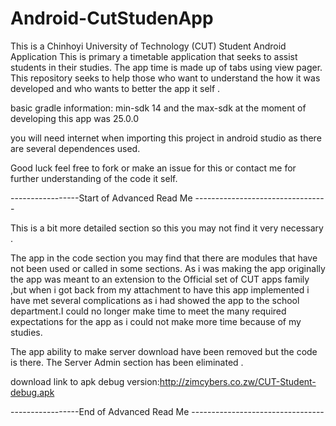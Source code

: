 # Android-CutStudenApp
This is a Chinhoyi University of Technology (CUT) Student Android Application 
This is primary a timetable application that seeks to assist students in their studies.
The app time is made up of tabs using view pager.
This repository seeks to help those who want to understand the how it was developed and who wants to better the app it self .

basic gradle information: min-sdk 14  and the max-sdk at the moment of developing this app was 25.0.0

you will need internet when importing this project in android studio as there are several dependences used.


Good luck feel free to fork or make an issue for this or contact me for further understanding of the code it self. 

-----------------Start of Advanced Read Me ---------------------------------


This is a bit more detailed section so this you may not find it very necessary .

The app in the code section you may find that there are modules that have not been used or called in some  sections.
As i was making the app originally the app was meant to an extension to the Official set of CUT apps family ,but when i got back from my attachment to have this app implemented i have met several complications as i had showed the app to the school department.I could no longer make time to meet the many required expectations  for the app as i could not make more time because of my studies.

The app ability to make server download have been removed but the code is there.
The Server Admin section has been eliminated .


download link to apk debug version:http://zimcybers.co.zw/CUT-Student-debug.apk









-----------------End of Advanced Read Me ---------------------------------
